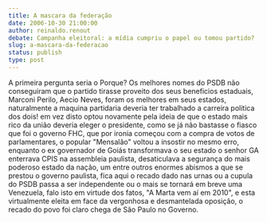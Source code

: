 ```yaml
---
title: A mascara da federação
date: 2006-10-30 21:00:00
author: reinaldo.renout
debate: Campanha eleitoral: a mídia cumpriu o papel ou tomou partido?
slug: a-mascara-da-federacao
status: publish 
type: post
---
```


A primeira pergunta seria o Porque?
Os melhores nomes do PSDB não conseguiram que o partido tirasse proveito dos seus beneficios estaduais, Marconi Perilo, Aecio Neves, foram os melhores em seus estados, naturalmente a maquina partidaria deveria ter trabalhado a carreira politica dos dois! em vez disto optou novamente pela ideia de que o estado mais rico da união deveria eleger o presidente, como se já não bastasse o fiasco que foi o governo FHC, que por ironia começou com a compra de votos de parlamentares, o popular "Mensalão" voltou a insostir no mesmo erro, enquanto o ex governador de Goiás transformava o seu estado o senhor GA enterrava CPIS na assembleia paulista, desaticulava a segurança do mais poderoso estado da nação, um entre outros enormes abismos a que se prestou o governo paulista, fica aqui o recado dado nas urnas ou a cupula do PSDB passa a ser independente ou o mais se tornará em breve uma Venezuela, falo isto em virtude dos fatos, "A Marta vem aí em 2010", e esta virtualmente eleita em face da vergonhosa e desmantelada oposição, o recado do povo foi claro chega de São Paulo no Governo.
